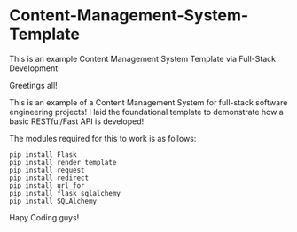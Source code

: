 # Content-Management-System-Template
This is an example Content Management System Template via Full-Stack Development! 

Greetings all! 

This is an example of a Content Management System for full-stack software engineering 
projects! I laid the foundational template to demonstrate how a basic RESTful/Fast API
is developed! 

The modules required for this to work is as follows:

    pip install Flask
    pip install render_template
    pip install request
    pip install redirect
    pip install url_for
    pip install flask_sqlalchemy
    pip install SQLAlchemy

Hapy Coding guys!     
